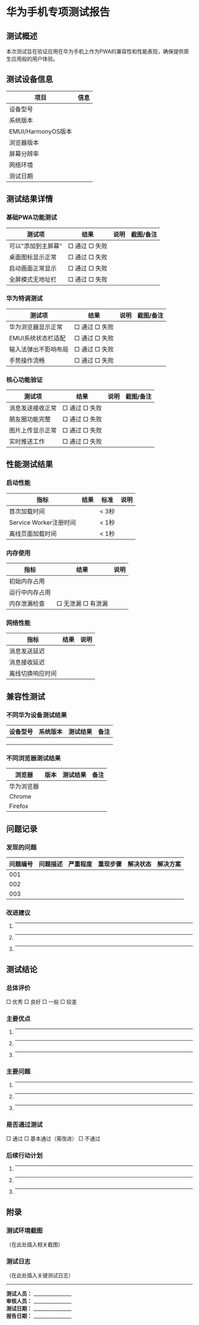 # 华为手机专项测试报告

## 测试概述
本次测试旨在验证应用在华为手机上作为PWA的兼容性和性能表现，确保提供原生应用般的用户体验。

## 测试设备信息
| 项目 | 信息 |
|------|------|
| 设备型号 |          |
| 系统版本 |          |
| EMUI/HarmonyOS版本 |          |
| 浏览器版本 |          |
| 屏幕分辨率 |          |
| 网络环境 |          |
| 测试日期 |          |

## 测试结果详情

### 基础PWA功能测试
| 测试项 | 结果 | 说明 | 截图/备注 |
|--------|------|------|----------|
| 可以"添加到主屏幕" | □ 通过 □ 失败 |  |  |
| 桌面图标显示正常 | □ 通过 □ 失败 |  |  |
| 启动画面正常显示 | □ 通过 □ 失败 |  |  |
| 全屏模式无地址栏 | □ 通过 □ 失败 |  |  |

### 华为特调测试
| 测试项 | 结果 | 说明 | 截图/备注 |
|--------|------|------|----------|
| 华为浏览器显示正常 | □ 通过 □ 失败 |  |  |
| EMUI系统状态栏适配 | □ 通过 □ 失败 |  |  |
| 输入法弹出不影响布局 | □ 通过 □ 失败 |  |  |
| 手势操作流畅 | □ 通过 □ 失败 |  |  |

### 核心功能验证
| 测试项 | 结果 | 说明 | 截图/备注 |
|--------|------|------|----------|
| 消息发送接收正常 | □ 通过 □ 失败 |  |  |
| 朋友圈功能完整 | □ 通过 □ 失败 |  |  |
| 图片上传显示正常 | □ 通过 □ 失败 |  |  |
| 实时推送工作 | □ 通过 □ 失败 |  |  |

## 性能测试结果

### 启动性能
| 指标 | 结果 | 标准 | 说明 |
|------|------|------|------|
| 首次加载时间 |      | < 3秒 |  |
| Service Worker注册时间 |      | < 1秒 |  |
| 离线页面加载时间 |      | < 1秒 |  |

### 内存使用
| 指标 | 结果 | 说明 |
|------|------|------|
| 初始内存占用 |      |  |
| 运行中内存占用 |      |  |
| 内存泄漏检查 | □ 无泄漏 □ 有泄漏 |  |

### 网络性能
| 指标 | 结果 | 说明 |
|------|------|------|
| 消息发送延迟 |      |  |
| 消息接收延迟 |      |  |
| 离线切换响应时间 |      |  |

## 兼容性测试

### 不同华为设备测试结果
| 设备型号 | 系统版本 | 测试结果 | 备注 |
|---------|---------|---------|------|
|          |          |          |      |
|          |          |          |      |
|          |          |          |      |

### 不同浏览器测试结果
| 浏览器 | 版本 | 测试结果 | 备注 |
|-------|------|---------|------|
| 华为浏览器 |      |          |      |
| Chrome |      |          |      |
| Firefox |      |          |      |

## 问题记录

### 发现的问题
| 问题编号 | 问题描述 | 严重程度 | 重现步骤 | 解决状态 | 解决方案 |
|---------|---------|---------|---------|---------|---------|
| 001 |          |          |          |          |          |
| 002 |          |          |          |          |          |
| 003 |          |          |          |          |          |

### 改进建议
1. ________________
2. ________________
3. ________________

## 测试结论

### 总体评价
□ 优秀 □ 良好 □ 一般 □ 较差

### 主要优点
1. ________________
2. ________________
3. ________________

### 主要问题
1. ________________
2. ________________
3. ________________

### 是否通过测试
□ 通过 □ 基本通过（需改进） □ 不通过

### 后续行动计划
1. ________________
2. ________________
3. ________________

## 附录

### 测试环境截图
（在此处插入相关截图）

### 测试日志
（在此处插入关键测试日志）

---
**测试人员：** ________________  
**审核人员：** ________________  
**测试日期：** ________________  
**报告日期：** ________________